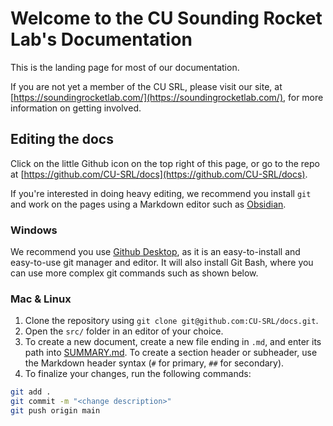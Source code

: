 # Welcome to the CU Sounding Rocket Lab's Documentation

This is the landing page for most of our documentation.

If you are not yet a member of the CU SRL, please visit our site, at [https://soundingrocketlab.com/](https://soundingrocketlab.com/), for more information on getting involved. 

## Editing the docs

Click on the little Github icon on the top right of this page, or go to the repo at [https://github.com/CU-SRL/docs](https://github.com/CU-SRL/docs). 

If you're interested in doing heavy editing, we recommend you install `git` and work on the pages using a Markdown editor such as [Obsidian](https://obsidian.md/). 

### Windows

We recommend you use [Github Desktop](https://desktop.github.com/), as it is an easy-to-install and easy-to-use git manager and editor. It will also install Git Bash, where you can use more complex git commands such as shown below.

### Mac & Linux

1. Clone the repository using `git clone git@github.com:CU-SRL/docs.git`.
2. Open the `src/` folder in an editor of your choice.
3. To create a new document, create a new file ending in `.md`, and enter its path into [SUMMARY.md](SUMMARY.md). To create a section header or subheader, use the Markdown header syntax (`#` for primary, `##` for secondary).
4. To finalize your changes, run the following commands:

```bash
git add .
git commit -m "<change description>"
git push origin main
```